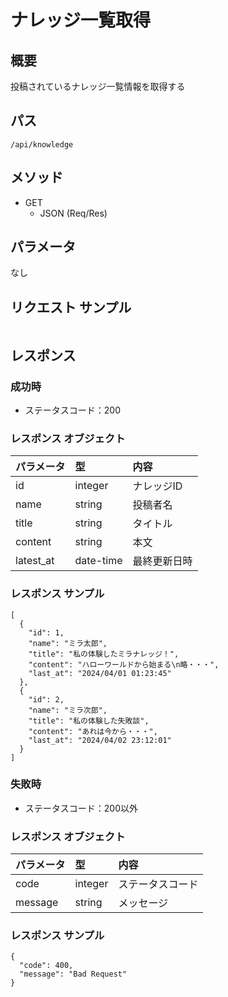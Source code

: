 # ナレッジ一覧取得

## 概要
投稿されているナレッジ一覧情報を取得する  

## パス
```/api/knowledge```

## メソッド
- GET
    - JSON (Req/Res)

## パラメータ
なし

## リクエスト サンプル
```
```

## レスポンス

### 成功時
- ステータスコード：200

### レスポンス オブジェクト
| パラメータ | 型                 | 内容                   |
|:-----------|:-------------------|:-----------------------|
| id         | integer            | ナレッジID             |
| name       | string             | 投稿者名               |
| title      | string             | タイトル               |
| content    | string             | 本文                   |
| latest_at  | date-time          | 最終更新日時           |

### レスポンス サンプル
```
[
  {
    "id": 1,
    "name": "ミラ太郎",
    "title": "私の体験したミラナレッジ！",
    "content": "ハローワールドから始まる\n略・・・",
    "last_at": "2024/04/01 01:23:45"
  },
  {
    "id": 2,
    "name": "ミラ次郎",
    "title": "私の体験した失敗談",
    "content": "あれは今から・・・",
    "last_at": "2024/04/02 23:12:01"
  }
]
```

### 失敗時
- ステータスコード：200以外

### レスポンス オブジェクト
| パラメータ | 型         | 内容                   |
|:-----------|:-----------|:-----------------------|
| code       | integer    | ステータスコード       |
| message    | string     | メッセージ             |

### レスポンス サンプル
```
{
  "code": 400,
  "message": "Bad Request"
}
```
